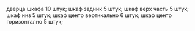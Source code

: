 дверца шкафа 10 штук;
шкаф задник 5 штук;
шкаф верх часть 5 штук;
шкаф низ 5 штук;
шкаф центр вертикально 6 штук;
шкаф центр горизонтално 5 штук;
